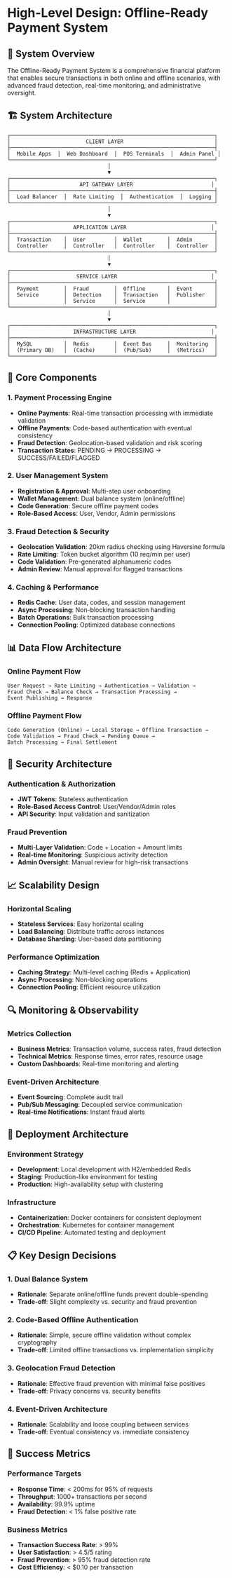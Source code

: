 # High-Level Design: Offline-Ready Payment System

## 🎯 System Overview

The Offline-Ready Payment System is a comprehensive financial platform that enables secure transactions in both online and offline scenarios, with advanced fraud detection, real-time monitoring, and administrative oversight.

## 🏗️ System Architecture

```
┌─────────────────────────────────────────────────────────────────┐
│                        CLIENT LAYER                             │
├─────────────────────────────────────────────────────────────────┤
│  Mobile Apps  │  Web Dashboard  │  POS Terminals  │  Admin Panel │
└─────────────────────────────────────────────────────────────────┘
                                │
                                ▼
┌─────────────────────────────────────────────────────────────────┐
│                      API GATEWAY LAYER                         │
├─────────────────────────────────────────────────────────────────┤
│  Load Balancer  │  Rate Limiting  │  Authentication  │  Logging │
└─────────────────────────────────────────────────────────────────┘
                                │
                                ▼
┌─────────────────────────────────────────────────────────────────┐
│                    APPLICATION LAYER                           │
├─────────────────────────────────────────────────────────────────┤
│  Transaction    │  User         │  Wallet        │  Admin       │
│  Controller     │  Controller   │  Controller    │  Controller  │
└─────────────────────────────────────────────────────────────────┘
                                │
                                ▼
┌─────────────────────────────────────────────────────────────────┐
│                     SERVICE LAYER                              │
├─────────────────────────────────────────────────────────────────┤
│  Payment        │  Fraud        │  Offline       │  Event       │
│  Service        │  Detection    │  Transaction   │  Publisher   │
│                 │  Service      │  Service       │              │
└─────────────────────────────────────────────────────────────────┘
                                │
                                ▼
┌─────────────────────────────────────────────────────────────────┐
│                    INFRASTRUCTURE LAYER                        │
├─────────────────────────────────────────────────────────────────┤
│  MySQL          │  Redis        │  Event Bus     │  Monitoring  │
│  (Primary DB)   │  (Cache)      │  (Pub/Sub)     │  (Metrics)   │
└─────────────────────────────────────────────────────────────────┘
```

## 🔄 Core Components

### 1. **Payment Processing Engine**
- **Online Payments**: Real-time transaction processing with immediate validation
- **Offline Payments**: Code-based authentication with eventual consistency
- **Fraud Detection**: Geolocation-based validation and risk scoring
- **Transaction States**: PENDING → PROCESSING → SUCCESS/FAILED/FLAGGED

### 2. **User Management System**
- **Registration & Approval**: Multi-step user onboarding
- **Wallet Management**: Dual balance system (online/offline)
- **Code Generation**: Secure offline payment codes
- **Role-Based Access**: User, Vendor, Admin permissions

### 3. **Fraud Detection & Security**
- **Geolocation Validation**: 20km radius checking using Haversine formula
- **Rate Limiting**: Token bucket algorithm (10 req/min per user)
- **Code Validation**: Pre-generated alphanumeric codes
- **Admin Review**: Manual approval for flagged transactions

### 4. **Caching & Performance**
- **Redis Cache**: User data, codes, and session management
- **Async Processing**: Non-blocking transaction handling
- **Batch Operations**: Bulk transaction processing
- **Connection Pooling**: Optimized database connections

## 📊 Data Flow Architecture

### Online Payment Flow
```
User Request → Rate Limiting → Authentication → Validation → 
Fraud Check → Balance Check → Transaction Processing → 
Event Publishing → Response
```

### Offline Payment Flow
```
Code Generation (Online) → Local Storage → Offline Transaction → 
Code Validation → Fraud Check → Pending Queue → 
Batch Processing → Final Settlement
```

## 🔐 Security Architecture

### Authentication & Authorization
- **JWT Tokens**: Stateless authentication
- **Role-Based Access Control**: User/Vendor/Admin roles
- **API Security**: Input validation and sanitization

### Fraud Prevention
- **Multi-Layer Validation**: Code + Location + Amount limits
- **Real-time Monitoring**: Suspicious activity detection
- **Admin Oversight**: Manual review for high-risk transactions

## 📈 Scalability Design

### Horizontal Scaling
- **Stateless Services**: Easy horizontal scaling
- **Load Balancing**: Distribute traffic across instances
- **Database Sharding**: User-based data partitioning

### Performance Optimization
- **Caching Strategy**: Multi-level caching (Redis + Application)
- **Async Processing**: Non-blocking operations
- **Connection Pooling**: Efficient resource utilization

## 🔍 Monitoring & Observability

### Metrics Collection
- **Business Metrics**: Transaction volume, success rates, fraud detection
- **Technical Metrics**: Response times, error rates, resource usage
- **Custom Dashboards**: Real-time monitoring and alerting

### Event-Driven Architecture
- **Event Sourcing**: Complete audit trail
- **Pub/Sub Messaging**: Decoupled service communication
- **Real-time Notifications**: Instant fraud alerts

## 🚀 Deployment Architecture

### Environment Strategy
- **Development**: Local development with H2/embedded Redis
- **Staging**: Production-like environment for testing
- **Production**: High-availability setup with clustering

### Infrastructure
- **Containerization**: Docker containers for consistent deployment
- **Orchestration**: Kubernetes for container management
- **CI/CD Pipeline**: Automated testing and deployment

## 📋 Key Design Decisions

### 1. **Dual Balance System**
- **Rationale**: Separate online/offline funds prevent double-spending
- **Trade-off**: Slight complexity vs. security and fraud prevention

### 2. **Code-Based Offline Authentication**
- **Rationale**: Simple, secure offline validation without complex cryptography
- **Trade-off**: Limited offline transactions vs. implementation simplicity

### 3. **Geolocation Fraud Detection**
- **Rationale**: Effective fraud prevention with minimal false positives
- **Trade-off**: Privacy concerns vs. security benefits

### 4. **Event-Driven Architecture**
- **Rationale**: Scalability and loose coupling between services
- **Trade-off**: Eventual consistency vs. immediate consistency

## 🎯 Success Metrics

### Performance Targets
- **Response Time**: < 200ms for 95% of requests
- **Throughput**: 1000+ transactions per second
- **Availability**: 99.9% uptime
- **Fraud Detection**: < 1% false positive rate

### Business Metrics
- **Transaction Success Rate**: > 99%
- **User Satisfaction**: > 4.5/5 rating
- **Fraud Prevention**: > 95% fraud detection rate
- **Cost Efficiency**: < $0.10 per transaction